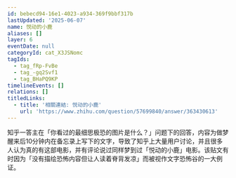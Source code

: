 ```yaml
---
id: bebecd94-16e1-4023-a934-369f9bbf317b
lastUpdated: '2025-06-07'
name: 悦动的小鹿
aliases: []
layer: 6
eventDate: null
categoryId: cat_X3JSNomc
tagIds:
  - tag_fRp-FvBe
  - tag_-gq2Svf1
  - tag_BHaPQ9KP
timelineEvents: []
relations: []
titledLinks:
  - title: '相關連結: 悦动的小鹿'
    url: 'https://www.zhihu.com/question/57699840/answer/363430613'
---
```

知乎一答主在「你看过的最细思极恐的图片是什么？」问题下的回答，内容为做梦醒来后10分钟内在备忘录上写下的文字，导致了知乎上大量用户讨论，并且很多人认为真的有这部电影，并有评论说过同样梦到过「悦动的小鹿」电影。该贴文有时因为「没有描绘恐怖内容但让人读着脊背发凉」而被视作文字恐怖谷的一大例证。
